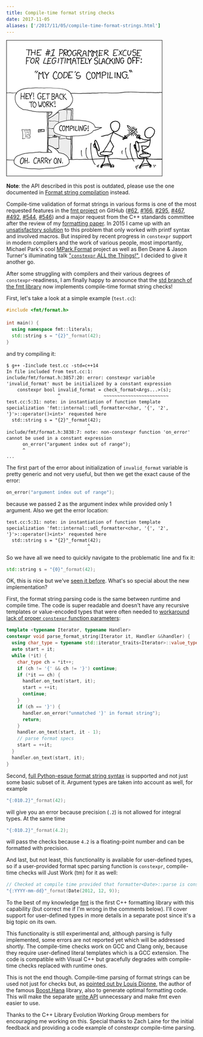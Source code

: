 ```yaml
---
title: Compile-time format string checks
date: 2017-11-05
aliases: ['/2017/11/05/compile-time-format-strings.html']
---
```


![](/img/compiling.png#floatright)

**Note**: the API described in this post is outdated, please use the one
documented in [Format string compilation](
https://fmt.dev/latest/api.html#compile-api) instead.

Compile-time validation of format strings in various forms is one of the most
requested features in the [fmt project](https://github.com/fmtlib/fmt) on GitHub
([#62](https://github.com/fmtlib/fmt/issues/62),
[#166](https://github.com/fmtlib/fmt/issues/166),
[#295](https://github.com/fmtlib/fmt/issues/295),
[#467](https://github.com/fmtlib/fmt/issues/467),
[#492](https://github.com/fmtlib/fmt/issues/492),
[#544](https://github.com/fmtlib/fmt/issues/544),
[#546](https://github.com/fmtlib/fmt/issues/546)) and a major request
from the C++ standards committee after the review of my [formatting paper](
http://www.open-std.org/jtc1/sc22/wg21/docs/papers/2017/p0645r0.html).
In 2015 I came up with an [unsatisfactory solution](
http://zverovich.net/2015/04/22/compile-time-checking-of-printf-args-in-cppformat.html)
to this problem that only worked with printf syntax and involved macros.
But inspired by recent progress in `constexpr` support in modern compilers and the
work of various people, most importantly, Michael Park's cool
[MPark.Format](https://github.com/mpark/format) project
as well as Ben Deane & Jason Turner's illuminating talk
["`constexpr` ALL the Things!"](https://www.youtube.com/watch?v=PJwd4JLYJJY),
I decided to give it another go.

After some struggling with compilers and their various degrees of
`constexpr`-readiness, I am finally happy to announce that the
[std branch of the fmt library](https://github.com/fmtlib/fmt/tree/std) now
implements compile-time format string checks!

First, let's take a look at a simple example (`test.cc`):

```c++
#include <fmt/format.h>

int main() {
  using namespace fmt::literals;
  std::string s = "{2}"_format(42);
}
```

and try compiling it:

```
$ g++ -Iinclude test.cc -std=c++14
In file included from test.cc:1:
include/fmt/format.h:3857:20: error: constexpr variable 'invalid_format' must be initialized by a constant expression
    constexpr bool invalid_format = check_format<Args...>(s);
                   ^                ~~~~~~~~~~~~~~~~~~~~~~~~
test.cc:5:31: note: in instantiation of function template specialization 'fmt::internal::udl_formatter<char, '{', '2', '}'>::operator()<int>' requested here
  std::string s = "{2}"_format(42);
                              ^
include/fmt/format.h:3838:7: note: non-constexpr function 'on_error' cannot be used in a constant expression
      on_error("argument index out of range");
      ^
...
```

The first part of the error about initialization of `invalid_format` variable is
pretty generic and not very useful, but then we get the exact cause of the
error:

```c++
on_error("argument index out of range");
```

because we passed 2 as the argument index while provided only 1 argument. Also
we get the error location:

```
test.cc:5:31: note: in instantiation of function template specialization 'fmt::internal::udl_formatter<char, '{', '2', '}'>::operator()<int>' requested here
  std::string s = "{2}"_format(42);
                              ^
```

So we have all we need to quickly navigate to the problematic line and fix it:

```c++
std::string s = "{0}"_format(42);
```

OK, this is nice but we've [seen it before](https://github.com/mpark/format).
What's so special about the new implementation?

First, the format string parsing code is the same between runtime and
compile time. The code is super readable and doesn't have any recursive
templates or value-encoded types that were often needed to [workaround lack of
proper `constexpr` function parameters](
https://mpark.github.io/programming/2017/05/26/constexpr-function-parameters/):

```c++
template <typename Iterator, typename Handler>
constexpr void parse_format_string(Iterator it, Handler &&handler) {
  using char_type = typename std::iterator_traits<Iterator>::value_type;
  auto start = it;
  while (*it) {
    char_type ch = *it++;
    if (ch != '{' && ch != '}') continue;
    if (*it == ch) {
      handler.on_text(start, it);
      start = ++it;
      continue;
    }
    if (ch == '}') {
      handler.on_error("unmatched '}' in format string");
      return;
    }
    handler.on_text(start, it - 1);
    // parse format specs
    start = ++it;
  }
  handler.on_text(start, it);
}
```

Second, [full Python-esque format string syntax](http://fmtlib.net/latest/syntax.html)
is supported and not just some basic subset of it. Argument types are taken into
account as well, for example

```c++
"{:010.2}"_format(42);
```

will give you an error because precision (`.2`) is not allowed for integral
types. At the same time

```c++
"{:010.2}"_format(4.2);
```

will pass the checks because `4.2` is a floating-point number and can be
formatted with precision.

And last, but not least, this functionality is available for user-defined types,
so if a user-provided format spec parsing function is `constexpr`, compile-time
checks will Just Work (tm) for it as well:

```c++
// Checked at compile time provided that formatter<Date>::parse is constexpr.
"{:YYYY-mm-dd}"_format(Date(2012, 12, 9));
```

To the best of my knowledge [fmt](https://github.com/fmtlib/fmt) is the first
C++ formatting library with this capability (but correct me if I'm wrong in the
comments below). I'll cover support for user-defined types in more details in a
separate post since it's a big topic on its own.

This functionality is still experimental and, although parsing is fully
implemented, some errors are not reported yet which will be addressed shortly.
The compile-time checks work on GCC and Clang only, because they require
user-defined literal templates which is a GCC extension. The code is compatible
with Visual C++ but gracefully degrades with compile-time checks replaced with
runtime ones.

This is not the end though. Compile-time parsing of format strings can be used
not just for checks but, as [pointed out by Louis Dionne](
https://github.com/fmtlib/fmt/issues/546#issuecomment-337450603), the author
of the famous [Boost.Hana](https://github.com/boostorg/hana) library, also to generate
optimal formatting code. This will make the separate [write API](
http://fmtlib.net/latest/api.html#write-api) unnecessary and make fmt even
easier to use.

Thanks to the C++ Library Evolution Working Group members for encouraging me
working on this. Special thanks to Zach Laine for the initial feedback and
providing a code example of constexpr compile-time parsing.

